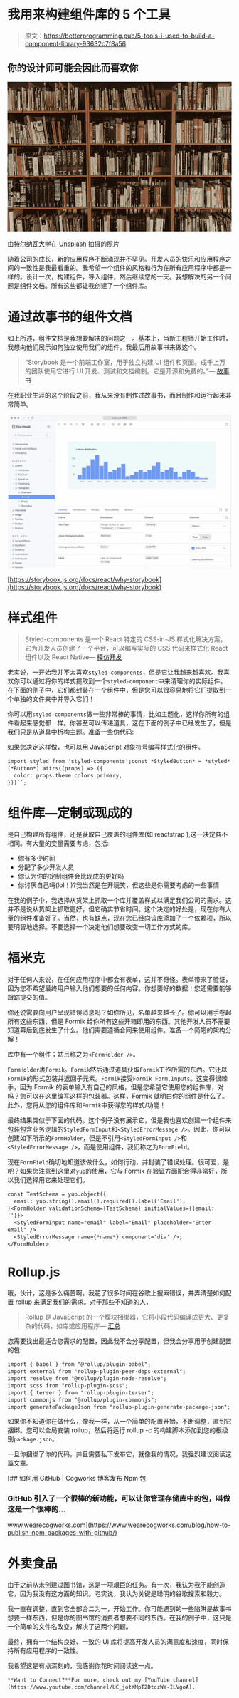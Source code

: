 # 我用来构建组件库的 5 个工具

> 原文：<https://betterprogramming.pub/5-tools-i-used-to-build-a-component-library-93632c7f8a56>

## 你的设计师可能会因此而喜欢你

![](img/6783fdadcc7ca3ac6fe93a7d060dcfd8.png)

由[特尔纳瓦大学](https://unsplash.com/@trnavskauni)在 [Unsplash](https://unsplash.com/photos/BEEyeib-am8) 拍摄的照片

随着公司的成长，新的应用程序不断涌现并不罕见。开发人员的快乐和应用程序之间的一致性是我最看重的。我希望一个组件的风格和行为在所有应用程序中都是一样的。设计一次，构建组件，导入组件，然后继续您的一天。我想解决的另一个问题是组件文档。所有这些都让我创建了一个组件库。

# 通过故事书的组件文档

如上所述，组件文档是我想要解决的问题之一。基本上，当新工程师开始工作时，我想向他们展示如何独立使用我们的组件。我最后用故事书来做这个。

> “Storybook 是一个前端工作室，用于独立构建 UI 组件和页面。成千上万的团队使用它进行 UI 开发、测试和文档编制。它是开源和免费的。”— [故事书](https://storybook.js.org/)

在我职业生涯的这个阶段之前，我从来没有制作过故事书，而且制作和运行起来非常简单。

![](img/0617fa8caf89e3a41104c89f6287a2cb.png)

[https://storybook.js.org/docs/react/why-storybook](https://storybook.js.org/docs/react/why-storybook)

# 样式组件

> Styled-components 是一个 React 特定的 CSS-in-JS 样式化解决方案，它为开发人员创建了一个平台，可以编写实际的 CSS 代码来样式化 React 组件以及 React Native— [模仿开发](https://www.copycat.dev/blog/styled-components-react)

老实说，一开始我并不太喜欢`styled-components`，但是它让我越来越喜欢。我喜欢你可以通过将你的样式提取到一个`styled-component`中来清理你的实际组件。在下面的例子中，它们都封装在一个组件中，但是您可以很容易地将它们提取到一个单独的文件夹中并导入它们！

你可以用`styled-components`做一些非常棒的事情，比如主题化，这样你所有的组件看起来感觉都一样。你甚至可以传递道具，这在下面的例子中已经发生了，但是我们只是从道具中析构主题。准备一些伪代码:

如果您决定这样做，也可以用 JavaScript 对象符号编写样式化的组件。

```
import styled from 'styled-components';const *StyledButton* = *styled*(*Button*).attrs((props) => ({
  color: props.theme.colors.primary,
}))``;
```

# 组件库—定制或现成的

是自己构建所有组件，还是获取自己覆盖的组件库(如 reactstrap ),这一决定各不相同。有大量的变量需要考虑，包括:

*   你有多少时间
*   分配了多少开发人员
*   你认为你的定制组件会比现成的更好吗
*   你讨厌自己吗(lol！)?我当然是在开玩笑，但这些是你需要考虑的一些事情

在我的例子中，我选择从货架上抓取一个库并覆盖样式以满足我们公司的需求。这并不是说从货架上抓取更好，但它确实节省时间。这个决定的好处是，现在你有大量的组件准备好了。当然，也有缺点，现在您已经向该库添加了一个依赖项，所以要明智地选择。不要选择一个决定他们想要改变一切工作方式的库。

# 福米克

对于任何人来说，在任何应用程序中都会有表单，这并不奇怪。表单带来了验证，因为您不希望最终用户输入他们想要的任何内容。你想要好的数据！您还需要能够跟踪提交的值。

你还说需要向用户呈现错误消息吗？如你所见，名单越来越长了。你可以用手卷起所有这些东西，但是 Formik 给你所有这些开箱即用的东西。其他开发人员不需要知道幕后到底发生了什么。他们需要遵循合同来使用组件。准备一个简短的架构分解！

库中有一个组件；姑且称之为`<FormHolder />`。

`FormHolder`裹`Formik`。`Formik`然后通过道具获取`Formik`工作所需的东西。它还以`Formik`的形式包装并返回子元素。`Formik`接受`Formik Form.Inputs`。这变得很棘手，因为 Formik 的表单输入有自己的风格，但是您希望它使用您的组件库，对吗？您可以在这里编写这样的包装器。这样，Formik 就明白你的组件是什么了。此外，您将从您的组件库和`Formik`中获得您的样式/功能！

最终结果类似于下面的代码。这个例子没有展示它，但是我也喜欢创建一个组件来包装包含业务逻辑的`StyledFormInput`和`<StyledErrorMessage />`。因此，你可以创建如下所示的`FormHolder`，但是不引用`<StyledFormInput />`和`<StyledErrorMessage />`，而是使用组件，我们称之为`FormField`。

现在`FormField`确切地知道该做什么，如何行动，并封装了错误处理。很可爱，是吧？如果您注意到这里对`yup`的使用，它与 Formik 在验证方面配合得非常好，所以我们选择用它来处理它们。

```
const TestSchema = yup.object({
  email: yup.string().email().required().label('Email'),
}<FormHolder validationSchema={TestSchema} initialValues={{email: ''}}>
  <StyledFormInput name="email" label="Email" placeholder="Enter email" />
  <StyledErrorMessage name={*name*} component='div' />;
</FormHolder>
```

# Rollup.js

哦，伙计，这是多么痛苦啊。我花了很多时间在谷歌上搜索错误，并弄清楚如何配置 rollup 来满足我们的需求。对于那些不知道的人，

> Rollup 是 JavaScript 的一个模块捆绑器，它将小段代码编译成更大、更复杂的代码，如库或应用程序— [汇总](https://rollupjs.org/guide/en/#overview)

您需要找出最适合您需求的配置，因此我不会分享配置，但我会分享用于创建配置的包:

```
import { babel } from "@rollup/plugin-babel";
import external from "rollup-plugin-peer-deps-external";
import resolve from "@rollup/plugin-node-resolve";
import scss from "rollup-plugin-scss";
import { terser } from "rollup-plugin-terser";
import commonjs from "@rollup/plugin-commonjs";
import generatePackageJson from "rollup-plugin-generate-package-json";
```

如果你不知道你在做什么，像我一样，从一个简单的配置开始，不断调整，直到它捆绑。您可以全局安装 rollup，然后将运行 rollup -c 的构建脚本添加到您的根级别`package.json`。

一旦你捆绑了你的代码，并且需要私下发布它，就像我的情况，我强烈建议阅读这篇文章。

[](https://www.wearecogworks.com/blog/how-to-publish-npm-packages-with-github/) [## 如何用 GitHub | Cogworks 博客发布 Npm 包

### GitHub 引入了一个很棒的新功能，可以让你管理存储库中的包，叫做这是一个很棒的…

www.wearecogworks.com](https://www.wearecogworks.com/blog/how-to-publish-npm-packages-with-github/) 

# 外卖食品

由于之前从未创建过图书馆，这是一项艰巨的任务。有一次，我认为我不能创造它，因为我没有这方面的知识。老实说，我认为关键是聪明的谷歌搜索和毅力。

我一直在调整，直到它全部合二为一，开始工作。你可能遇到的一些陷阱是故事书想要一样东西，但是你的图书馆的消费者想要不同的东西。在我的例子中，这只是一个简单的文件名改变，解决了这两个问题。

最终，拥有一个结构良好、一致的 UI 库将提高开发人员的满意度和速度，同时保持所有应用程序的一致性。

我希望这是有点深刻的，我感谢你花时间阅读这一点。

```
**Want to Connect?**For more, check out my [YouTube channel](https://www.youtube.com/channel/UC_jotKMpT2DtczWY-ILVgoA).
```